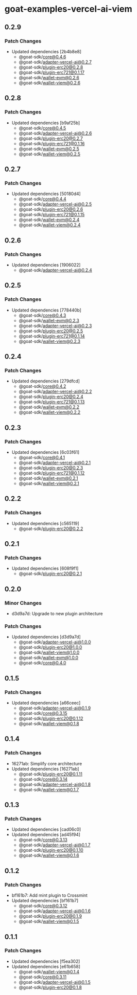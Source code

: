 # goat-examples-vercel-ai-viem

## 0.2.9

### Patch Changes

- Updated dependencies [2b4b8e8]
  - @goat-sdk/core@0.4.6
  - @goat-sdk/adapter-vercel-ai@0.2.7
  - @goat-sdk/plugin-erc20@0.2.8
  - @goat-sdk/plugin-erc721@0.1.17
  - @goat-sdk/wallet-evm@0.2.6
  - @goat-sdk/wallet-viem@0.2.6

## 0.2.8

### Patch Changes

- Updated dependencies [b9af25b]
  - @goat-sdk/core@0.4.5
  - @goat-sdk/adapter-vercel-ai@0.2.6
  - @goat-sdk/plugin-erc20@0.2.7
  - @goat-sdk/plugin-erc721@0.1.16
  - @goat-sdk/wallet-evm@0.2.5
  - @goat-sdk/wallet-viem@0.2.5

## 0.2.7

### Patch Changes

- Updated dependencies [50180d4]
  - @goat-sdk/core@0.4.4
  - @goat-sdk/adapter-vercel-ai@0.2.5
  - @goat-sdk/plugin-erc20@0.2.6
  - @goat-sdk/plugin-erc721@0.1.15
  - @goat-sdk/wallet-evm@0.2.4
  - @goat-sdk/wallet-viem@0.2.4

## 0.2.6

### Patch Changes

- Updated dependencies [1906022]
  - @goat-sdk/adapter-vercel-ai@0.2.4

## 0.2.5

### Patch Changes

- Updated dependencies [778440b]
  - @goat-sdk/core@0.4.3
  - @goat-sdk/wallet-evm@0.2.3
  - @goat-sdk/adapter-vercel-ai@0.2.3
  - @goat-sdk/plugin-erc20@0.2.5
  - @goat-sdk/plugin-erc721@0.1.14
  - @goat-sdk/wallet-viem@0.2.3

## 0.2.4

### Patch Changes

- Updated dependencies [279dfcd]
  - @goat-sdk/core@0.4.2
  - @goat-sdk/adapter-vercel-ai@0.2.2
  - @goat-sdk/plugin-erc20@0.2.4
  - @goat-sdk/plugin-erc721@0.1.13
  - @goat-sdk/wallet-evm@0.2.2
  - @goat-sdk/wallet-viem@0.2.2

## 0.2.3

### Patch Changes

- Updated dependencies [6c03f61]
  - @goat-sdk/core@0.4.1
  - @goat-sdk/adapter-vercel-ai@0.2.1
  - @goat-sdk/plugin-erc20@0.2.3
  - @goat-sdk/plugin-erc721@0.1.12
  - @goat-sdk/wallet-evm@0.2.1
  - @goat-sdk/wallet-viem@0.2.1

## 0.2.2

### Patch Changes

- Updated dependencies [c565119]
  - @goat-sdk/plugin-erc20@0.2.2

## 0.2.1

### Patch Changes

- Updated dependencies [608f9f1]
  - @goat-sdk/plugin-erc20@0.2.1

## 0.2.0

### Minor Changes

- d3d9a7d: Upgrade to new plugin architecture

### Patch Changes

- Updated dependencies [d3d9a7d]
  - @goat-sdk/adapter-vercel-ai@1.0.0
  - @goat-sdk/plugin-erc20@1.0.0
  - @goat-sdk/wallet-viem@1.0.0
  - @goat-sdk/wallet-evm@1.0.0
  - @goat-sdk/core@0.4.0

## 0.1.5

### Patch Changes

- Updated dependencies [a66ceec]
  - @goat-sdk/adapter-vercel-ai@0.1.9
  - @goat-sdk/core@0.3.15
  - @goat-sdk/plugin-erc20@0.1.12
  - @goat-sdk/wallet-viem@0.1.8

## 0.1.4

### Patch Changes

- 16271ab: Simplify core architecture
- Updated dependencies [16271ab]
  - @goat-sdk/plugin-erc20@0.1.11
  - @goat-sdk/core@0.3.14
  - @goat-sdk/adapter-vercel-ai@0.1.8
  - @goat-sdk/wallet-viem@0.1.7

## 0.1.3

### Patch Changes

- Updated dependencies [cad06c0]
- Updated dependencies [ad45f94]
  - @goat-sdk/core@0.3.13
  - @goat-sdk/adapter-vercel-ai@0.1.7
  - @goat-sdk/plugin-erc20@0.1.10
  - @goat-sdk/wallet-viem@0.1.6

## 0.1.2

### Patch Changes

- bf161b7: Add mint plugin to Crossmint
- Updated dependencies [bf161b7]
  - @goat-sdk/core@0.3.12
  - @goat-sdk/adapter-vercel-ai@0.1.6
  - @goat-sdk/plugin-erc20@0.1.9
  - @goat-sdk/wallet-viem@0.1.5

## 0.1.1

### Patch Changes

- Updated dependencies [f5ea302]
- Updated dependencies [e61b658]
  - @goat-sdk/wallet-viem@0.1.4
  - @goat-sdk/core@0.3.11
  - @goat-sdk/adapter-vercel-ai@0.1.5
  - @goat-sdk/plugin-erc20@0.1.8
